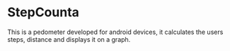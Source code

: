 # StepCounta
This is a pedometer developed for android devices, it calculates the users steps, distance and displays it on a graph. 
